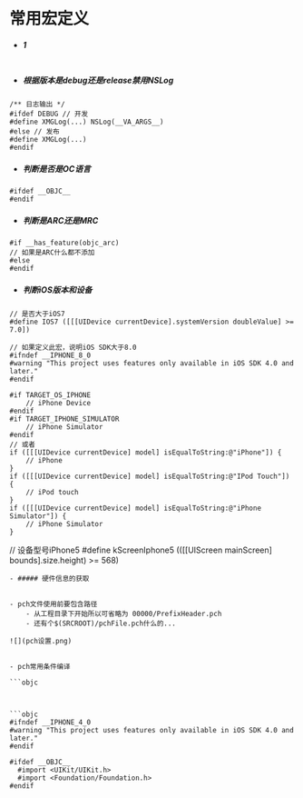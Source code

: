 # 常用宏定义

- ##### 1

```objc

```

- ##### 根据版本是debug还是release禁用NSLog

```objc
/** 日志输出 */
#ifdef DEBUG // 开发
#define XMGLog(...) NSLog(__VA_ARGS__)
#else // 发布
#define XMGLog(...)
#endif
```
- ##### 判断是否是OC语言
```objc
#ifdef __OBJC__
#endif
```
- ##### 判断是ARC还是MRC
```objc
#if __has_feature(objc_arc)
// 如果是ARC什么都不添加
#else
#endif
```

- ##### 判断iOS版本和设备
```objc
// 是否大于iOS7
#define IOS7 ([[[UIDevice currentDevice].systemVersion doubleValue] >= 7.0])
```
```objc
// 如果定义此宏，说明iOS SDK大于8.0
#ifndef __IPHONE_8_0
#warning "This project uses features only available in iOS SDK 4.0 and later."
#endif
```

```objc
#if TARGET_OS_IPHONE
    // iPhone Device
#endif
#if TARGET_IPHONE_SIMULATOR
    // iPhone Simulator
#endif
// 或者
if ([[[UIDevice currentDevice] model] isEqualToString:@"iPhone"]) {
    // iPhone
}
if ([[[UIDevice currentDevice] model] isEqualToString:@"IPod Touch"]) {
    // iPod touch
}
if ([[[UIDevice currentDevice] model] isEqualToString:@"iPhone Simulator"]) {
    // iPhone Simulator
}
```
// 设备型号iPhone5
#define kScreenIphone5 (([[UIScreen mainScreen] bounds].size.height) >= 568)
```
- ##### 硬件信息的获取


- pch文件使用前要包含路径
    - 从工程目录下开始所以可省略为 00000/PrefixHeader.pch
    - 还有个$(SRCROOT)/pchFile.pch什么的...

![](pch设置.png)


- pch常用条件编译

```objc



```objc
#ifndef __IPHONE_4_0
#warning "This project uses features only available in iOS SDK 4.0 and later."
#endif

#ifdef __OBJC__
  #import <UIKit/UIKit.h>
  #import <Foundation/Foundation.h>
#endif
```
